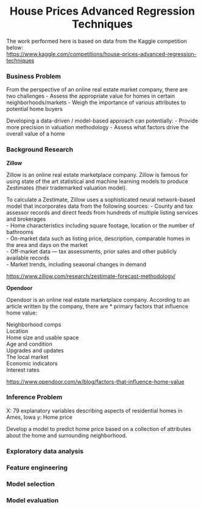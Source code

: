 <h1 align='center'>House Prices Advanced Regression Techniques</h1>

The work performed here is based on data from the Kaggle competition below:  
https://www.kaggle.com/competitions/house-prices-advanced-regression-techniques

<!-- ## Table of Contents -->
<!-- <details open>
<summary>Show/Hide</summary>
<br>
1. [ Business Problem ](#Business_Problem)
2. [ Background Research ](#Background_Research)
3. [ Inference Problem ](#Inference_Problem)
</details>
 -->

### Business Problem

From the perspective of an online real estate market company, there are two challenges
    - Assess the appropriate value for homes in certain neighborhoods/markets
    - Weigh the importance of various attributes to potential home buyers

Developing a data-driven / model-based approach can potentially:
    - Provide more precision in valuation methodology
    - Assess what factors drive the overall value of a home


### Background Research

**Zillow**

Zillow is an online real estate marketplace company. Zillow is famous for using state of the art statistical and machine learning models to produce Zestimates (their trademarked valuation model).

To calculate a Zestimate, Zillow uses a sophisticated neural network-based model that incorporates data from the following sources:
    - County and tax assessor records and direct feeds from hundreds of multiple listing services and brokerages  
    - Home characteristics including square footage, location or the number of bathrooms  
    - On-market data such as listing price, description, comparable homes in the area and days on the market  
    - Off-market data — tax assessments, prior sales and other publicly available records  
    - Market trends, including seasonal changes in demand  

https://www.zillow.com/research/zestimate-forecast-methodology/

**Opendoor**

Opendoor is an online real estate marketplace company. According to an article written by the company, there are * primary factors that influence home value:

Neighborhood comps  
Location  
Home size and usable space  
Age and condition  
Upgrades and updates  
The local market  
Economic indicators  
Interest rates  

https://www.opendoor.com/w/blog/factors-that-influence-home-value


### Inference Problem

X: 79 explanatory variables describing aspects of residential homes in Ames, Iowa
y: Home price

Develop a model to predict home price based on a collection of attributes about the home and surrounding neighborhood.

### Exploratory data analysis

### Feature engineering

### Model selection

### Model evaluation

